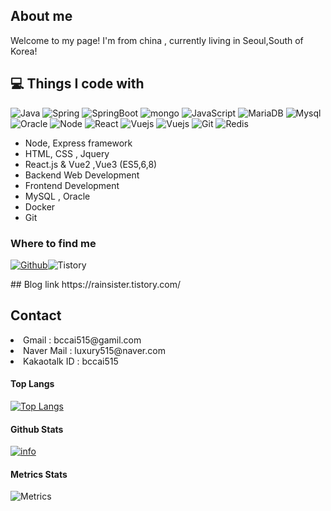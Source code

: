 
## About me

Welcome to my page! I'm from china , currently living in Seoul,South of Korea!

## 💻 Things I code with

<p>
<img alt="Java" src="https://img.shields.io/badge/Java-35495E?style=for-the-badge&logo=java&logoColor=white"/> 
<img alt="Spring" src="https://img.shields.io/badge/Spring%20-6DB33F.svg?&style=for-the-badge&logo=Spring&logoColor=white" />
<img alt="SpringBoot" src="https://img.shields.io/badge/SpringBoot%20-6DB33F.svg?&style=for-the-badge&logo=springboot&logoColor=white"/>
<img alt="mongo" src="https://img.shields.io/badge/MongoDB%20-47A248?&style=for-the-badge&logo=MongoDB&logoColor=white"/>
<img alt="JavaScript" src="https://img.shields.io/badge/javascript%20-%23323330.svg?&style=for-the-badge&logo=javascript&logoColor=%23F7DF1E"/>
<img alt="MariaDB" src="https://shields.io/badge/MariaDB%20-003545.svg?logo=MariaDB&style=for-the-badge&logoColor=white"/>
<img alt="Mysql" src="https://shields.io/badge/MySQL%20-4479A1.svg?logo=MySQL&style=for-the-badge&logoColor=white"/>
<img alt="Oracle" src="https://shields.io/badge/Oracle%20-F80000.svg?logo=Oracle&style=for-the-badge&logoColor=white"/>
<img alt="Node" src="https://img.shields.io/badge/node.js-339933?style=for-the-badge&logo=Node.js&logoColor=white">
<img alt="React" src="https://img.shields.io/badge/react.js-35495E?style=for-the-badge&logo=react"/>
<img alt="Vuejs" src="https://img.shields.io/badge/Vue.js-35495E?style=for-the-badge&logo=vuedotjs"/>
<img alt="Vuejs" src="https://img.shields.io/badge/Docker-white?style=for-the-badge&logo=docker"/>
<img alt="Git" src="https://img.shields.io/badge/Git-white?style=for-the-badge&logo=git"/>
<img alt="Redis" src="https://img.shields.io/badge/Redis-35495E?style=for-the-badge&logo=Redis"/>
</p>

- Node, Express framework
- HTML, CSS , Jquery
- React.js & Vue2 ,Vue3 (ES5,6,8)
- Backend Web Development
- Frontend Development
- MySQL , Oracle
- Docker
- Git
<h3>Where to find me</h3>
<p><a href="https://github.com/luxury515" target="_blank"><img alt="Github" src="https://img.shields.io/badge/GitHub-%2312100E.svg?&style=for-the-badge&logo=Github&logoColor=white" /></a><img alt="Tistory" src="https://img.shields.io/badge/tistory-white.svg?&style=for-the-badge&logo=tistory&logoColor=black" /></a>
</p>
## Blog link
https://rainsister.tistory.com/

## Contact
<li>Gmail : bccai515@gamil.com</li> 
<li>Naver Mail : luxury515@naver.com</li>
<li>Kakaotalk ID : bccai515</li>

#### Top Langs
[![Top Langs](https://github-readme-stats.vercel.app/api/top-langs/?username=luxury515&layout=compact)](https://github.com/luxury515/github-readme-stats)
#### Github Stats
[![info](https://github-readme-stats.vercel.app/api?username=luxury515&count_private=true&show_icons=true&line_height=25&theme=radical)](https://github.com/luxury515/github-readme-stats)

#### Metrics Stats
![Metrics](https://metrics.lecoq.io/luxury515?template=classic&base=header%2C%20activity%2C%20community%2C%20repositories%2C%20metadata&base.indepth=false&base.hireable=false&base.skip=false&config.timezone=Asia%2FSeoul)

